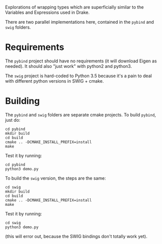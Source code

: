 Explorations of wrapping types which are superficially similar to the Variables and Expressions used in Drake.

There are two parallel implementations here, contained in the `pybind` and `swig` folders.

# Requirements

The `pybind` project should have no requirements (it will download Eigen as needed). It should also "just work" with python2 and python3.

The `swig` project is hard-coded to Python 3.5 because it's a pain to deal with different python versions in SWIG + cmake.

# Building

The `pybind` and `swig` folders are separate cmake projects. To build `pybind`, just do:

	cd pybind
	mkdir build
	cd build
	cmake .. -DCMAKE_INSTALL_PREFIX=install
	make

Test it by running:

	cd pybind
	python3 demo.py

To build the `swig` version, the steps are the same:

	cd swig
	mkdir build
	cd build
	cmake .. -DCMAKE_INSTALL_PREFIX=install
	make

Test it by running:

	cd swig
	python3 demo.py

(this will error out, because the SWIG bindings don't totally work yet).





